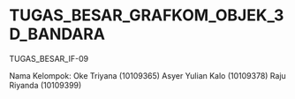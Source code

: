 TUGAS_BESAR_GRAFKOM_OBJEK_3D_BANDARA
====================================

TUGAS_BESAR_IF-09

Nama Kelompok:
Oke Triyana (10109365)
Asyer Yulian Kalo (10109378)
Raju Riyanda (10109399)
